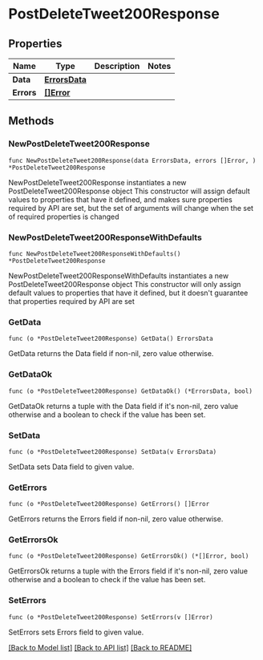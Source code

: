 # PostDeleteTweet200Response

## Properties

Name | Type | Description | Notes
------------ | ------------- | ------------- | -------------
**Data** | [**ErrorsData**](ErrorsData.md) |  | 
**Errors** | [**[]Error**](Error.md) |  | 

## Methods

### NewPostDeleteTweet200Response

`func NewPostDeleteTweet200Response(data ErrorsData, errors []Error, ) *PostDeleteTweet200Response`

NewPostDeleteTweet200Response instantiates a new PostDeleteTweet200Response object
This constructor will assign default values to properties that have it defined,
and makes sure properties required by API are set, but the set of arguments
will change when the set of required properties is changed

### NewPostDeleteTweet200ResponseWithDefaults

`func NewPostDeleteTweet200ResponseWithDefaults() *PostDeleteTweet200Response`

NewPostDeleteTweet200ResponseWithDefaults instantiates a new PostDeleteTweet200Response object
This constructor will only assign default values to properties that have it defined,
but it doesn't guarantee that properties required by API are set

### GetData

`func (o *PostDeleteTweet200Response) GetData() ErrorsData`

GetData returns the Data field if non-nil, zero value otherwise.

### GetDataOk

`func (o *PostDeleteTweet200Response) GetDataOk() (*ErrorsData, bool)`

GetDataOk returns a tuple with the Data field if it's non-nil, zero value otherwise
and a boolean to check if the value has been set.

### SetData

`func (o *PostDeleteTweet200Response) SetData(v ErrorsData)`

SetData sets Data field to given value.


### GetErrors

`func (o *PostDeleteTweet200Response) GetErrors() []Error`

GetErrors returns the Errors field if non-nil, zero value otherwise.

### GetErrorsOk

`func (o *PostDeleteTweet200Response) GetErrorsOk() (*[]Error, bool)`

GetErrorsOk returns a tuple with the Errors field if it's non-nil, zero value otherwise
and a boolean to check if the value has been set.

### SetErrors

`func (o *PostDeleteTweet200Response) SetErrors(v []Error)`

SetErrors sets Errors field to given value.



[[Back to Model list]](../README.md#documentation-for-models) [[Back to API list]](../README.md#documentation-for-api-endpoints) [[Back to README]](../README.md)


